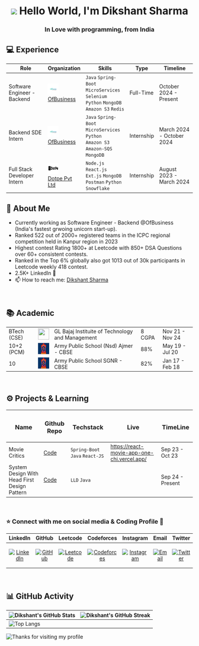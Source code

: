 <h1 align="center"><img src="https://emojis.slackmojis.com/emojis/images/1531849430/4246/blob-sunglasses.gif?1531849430" width="30"/> Hello World, I'm Dikshant Sharma</h1>
<h3 align="center">In Love with programming, from India</h3>


<h2>💻 Experience</h2>

<table>
  <thead>
    <tr>
      <th>Role</th>
      <th>Organization</th>
      <th>Skills</th>
      <th>Type</th>
      <th>Timeline</th>
    </tr>
  </thead>
  <tbody>
    <tr>
      <td>Software Engineer - Backend</td>
      <td><img src="https://github.com/dikshant945/dikshant945/blob/main/Main/1728298894460.jpeg" width="30" height="30"/> <br> <a href="https://www.ofbusiness.com">OfBusiness</a></td>
      <td>
        <code>Java</code> <code>Spring-Boot</code> <br> <code>MicroServices</code> <code>Selenium</code> <br> <code>Python</code> <code>MongoDB</code> <br> <code>Amazon S3</code> <code>Redis</code>
      </td>
      <td>Full-Time</td>
      <td>October 2024 - Present</td>
    </tr>
    <tr>
      <td>Backend SDE Intern</td>
      <td><img src="https://github.com/dikshant945/dikshant945/blob/main/Main/1728298894460.jpeg" width="30" height="30"/> <br> <a href="https://www.ofbusiness.com">OfBusiness</a></td>
      <td>
        <code>Java</code> <code>Spring-Boot</code> <br> <code>MicroServices</code> <code>Python</code> <br> <code>Amazon S3</code> <code>Amazon-SQS</code> <br> <code>MongoDB</code>
      </td>
      <td>Internship</td>
      <td>March 2024 - October 2024</td>
    </tr>
    <tr>
      <td>Full Stack Developer Intern</td>
      <td><img src="https://github.com/dikshant945/dikshant945/blob/main/Main/Dotpe_Logo_1.jpg" width="30" height="30"/> <br> <a href="https://www.dotpe.in">Dotpe Pvt Ltd</a></td>
      <td>
        <code>Node.js</code> <code>React.js</code> <br> <code>Ext.js</code> <code>MongoDB</code> <br> <code>Postman</code> <code>Python</code> <br> <code>Snowflake</code>
      </td>
      <td>Internship</td>
      <td>August 2023 - March 2024</td>
    </tr>
  </tbody>
</table>

<h2 align="left">👋 About Me</h2>

- Currently working as Software Engineer - Backend @OfBusiness (India's fastest grwoing unicorn start-up).
- Ranked 522 out of 2000+ registered teams in the ICPC regional competition held in Kanpur region in 2023
- Highest contest Rating 1800+ at Leetcode with 850+ DSA Questions over 60+ consistent contests.
- Ranked in the Top 6% globally also got 1013 out of 30k participants in Leetcode weekly 418 contest.
- 2.5K+ LinkedIn 🚀
- 📫 How to reach me: [Dikshant Sharma](https://www.linkedin.com/in/dikshantsh/)


<br>


<h2>📚 Academic  </h2>

| | |  || | 
|-----------|-----------|-----------|-----------|-----------|
| BTech (CSE) | <img src="https://www.glbajajgroup.org/img/about-us/new-logo-glbajaj.webp" width="30" height="30"/> | GL Bajaj Instituite of Technology and Management  | 8 CGPA | Nov 21 - Nov 24 |
| 10+2 (PCM) | <img src="https://github.com/dikshant945/dikshant945/blob/main/Main/army_logo.jpeg" width="30" height="30"/> | Army Public School (Nsd) Ajmer - CBSE| 88% | May 19 - Jul 20 |
| 10  | <img src="https://github.com/dikshant945/dikshant945/blob/main/Main/army_logo.jpeg" width="30" height="30"/> | Army Public School SGNR - CBSE | 82% | Jan 17 - Feb 18 |


<br>

<h2>⚙️ Projects & Learning  </h2>

| <h3>Name</h3> | <h3>Github Repo</h3> | <h3>Techstack</h3> | <h3>Live</h3> | <h3>TimeLine</h3> |
|-----------|-----------|-----------|-----------|-----------|
| Movie Critics  | [Code](https://github.com/maityamit/Github-Peek-Android-App) | ```Spring-Boot``` ```Java``` ```React-JS``` | https://react-movie-app-one-chi.vercel.app/ | Sep 23 - Oct 23 |
| System Design With Head First Design Pattern  |[Code](https://github.com/dikshant945/SystemDesign) | ```LLD``` ```Java``` | | Sep 24 - Present |


<br>
<h3 align="left">⭐ Connect with me on social media & Coding Profile 📲 </h3>

| LinkedIn | GitHub | Leetcode | Codeforces | Instagram | Email | Twitter |
|----------|--------|----------|------------|-----------|-------|---------|
| <p align="center"><a href="https://www.linkedin.com/in/dikshantsh/" target="blank"><img src="https://raw.githubusercontent.com/rahuldkjain/github-profile-readme-generator/master/src/images/icons/Social/linked-in-alt.svg" alt="LinkedIn" height="30" width="40" /></a></p> | <p align="center"><a href="https://github.com/dikshant945" target="blank"><img src="https://raw.githubusercontent.com/rahuldkjain/github-profile-readme-generator/master/src/images/icons/Social/github.svg" alt="GitHub" height="30" width="40" /></a></p> | <p align="center"><a href="https://leetcode.com/dikshant_s/" target="blank"><img src="https://raw.githubusercontent.com/rahuldkjain/github-profile-readme-generator/master/src/images/icons/Social/leet-code.svg" alt="Leetcode" height="30" width="40" /></a></p> |<p align="center"><a href="https://codeforces.com/profile/diks_jr" target="blank"><img src="https://raw.githubusercontent.com/rahuldkjain/github-profile-readme-generator/master/src/images/icons/Social/codeforces.svg" alt="Codeforces" height="30" width="40" /></a></p> | <p align="center"><a href="https://www.instagram.com/dikshantsh_/profilecard/?igsh=MTlxNXBzcGowY2NpMQ==" target="blank"><img src="https://raw.githubusercontent.com/rahuldkjain/github-profile-readme-generator/master/src/images/icons/Social/instagram.svg" alt="Instagram" height="30" width="40" /></a></p> | <p align="center"><a href="mailto:dikshantsharma945@gmail.com" target="blank"><img src="https://raw.githubusercontent.com/rahuldkjain/github-profile-readme-generator/master/src/images/icons/Social/email.svg" alt="Email" height="30" width="40" /></a></p> |<p align="center"><a href="https://x.com/Dikshan66043420?t=BoltFW0qGjyOirUcxn_M_A&s=09" target="blank"><img src="https://raw.githubusercontent.com/rahuldkjain/github-profile-readme-generator/master/src/images/icons/Social/twitter.svg" alt="Twitter" height="30" width="40" /></a></p> |

   
<br>


## 📊 GitHub Activity
| ![Dikshant's GitHub Stats](https://github-readme-stats.vercel.app/api?username=dikshant945&show_icons=true&theme=radical) | ![Dikshant's GitHub Streak](https://github-readme-streak-stats.herokuapp.com/?user=dikshant945&theme=radical)                                                                                                           |
| --------------------------------------------------------------------------------------------------------------------------------- | ----------------------------------------------------------------------------------------------------------------------------------------------------------------------------------------------------------------- |
| ![Top Langs](https://github-readme-stats.vercel.app/api/top-langs/?username=dikshant945&langs_count=8&theme=radical&layout=compact) |

<img height="120" alt="Thanks for visiting my profile" width="100%" src="https://github.com/dibyendu415/dibyendu415/blob/master/marquee.svg" />

